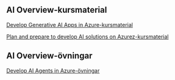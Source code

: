 ## AI Overview-kursmaterial

[Develop Generative AI Apps in Azure-kursmaterial](https://aka.ms/mslearn-generative-ai)



[Plan and prepare to develop AI solutions on Azurez-kursmaterial](https://learn.microsoft.com/sv-se/training/modules/prepare-azure-ai-development/)

## AI Overview-övningar

[Develop AI Agents in Azure-övningar](https://microsoftlearning.github.io/mslearn-ai-agents/)
